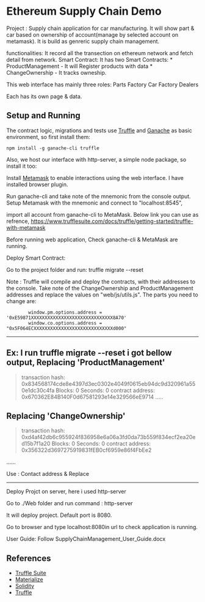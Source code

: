 # Ethereum Supply Chain Demo

Project : 
    Supply chain application for car manufacturing.
    It will show part & car based on ownership of account(manage by selected account on metamask).
    It is build as genreric supply chain management.

 functionalities: It record all the transection on ethereum network and fetch detail from network.
    Smart Contract:
        It has two Smart Contracts:
            * ProductManagement - It will Register products with data
            * ChangeOwnership - It tracks owneship.

This web interface has mainly three roles: 
        Parts Factory
        Car Factory
        Dealers

Each has its own page & data.

## Setup and Running

The contract logic, migrations and tests use [Truffle](https://truffleframework.com/truffle) and [Ganache](https://truffleframework.com/ganache) as basic environment, so first install them:

`npm install -g ganache-cli truffle`

Also, we host our interface with http-server, a simple node package, so install it too:

Install [Metamask](https://metamask.io/) to enable interactions using the web interface.
I have installed browser plugin.

Run ganache-cli and take note of the mnemonic from the console output.
Setup Metamask with the mnemonic and connect to "localhost:8545", 

import all account from ganache-cli to MetaMask. Below link you can use as refrence,
https://www.trufflesuite.com/docs/truffle/getting-started/truffle-with-metamask

Before running web application,
    Check ganache-cli & MetaMask are running.

Deploy Smart Contract:

Go to the project folder and run: truffle migrate --reset

Note : Truffle will compile and deploy the contracts, with their addresses to the console.
Take note of the ChangeOwnership and ProductManagement addresses and replace the values on "web/js/utils.js".
The parts you need to change are:

            window.pm.options.address = '0xE59871XXXXXXXXXXXXXXXXXXXXXXXXXXXXXX8A70'
            window.co.options.address = "0x5F064ECXXXXXXXXXXXXXXXXXXXXXXXXXXXXXd000"

**************************************************
Ex: I run truffle migrate --reset
i got bellow output,
Replacing 'ProductManagement'
   -----------------------------
   > transaction hash:    0x834568174cde8e4397d3ec0302e4049f0615eb94dc9d320961a550e1dc30c4fa
   > Blocks: 0            Seconds: 0
   > contract address:    0x670362E84B140F0d67581293e14e329566eE9714
   .....


   Replacing 'ChangeOwnership'
   ---------------------------
   > transaction hash:    0xd4af42db6c955924f836958e6a06a3fd0da73b559f834ecf2ea20ed15b7f1a20
   > Blocks: 0            Seconds: 0
   > contract address:    0x356322d3697275919831fEB0cf6959e86f4FbEe2

   ......

   Use : Contact address & Replace
************************************************      

Deploy Projct on server, here i used http-server

Go to ./Web folder and run command : http-server 

It will deploy project. Default port is 8080.

Go to browser and  type localhost:8080in url to check application is running.

User Guide: Follow SupplyChainManagement_User_Guide.docx


## References

* [Truffle Suite](https://truffleframework.com/)
* [Materialize](https://materializecss.com/)
* [Solidity](https://solidity.readthedocs.io/)
* [Truffle](https://www.trufflesuite.com/)
